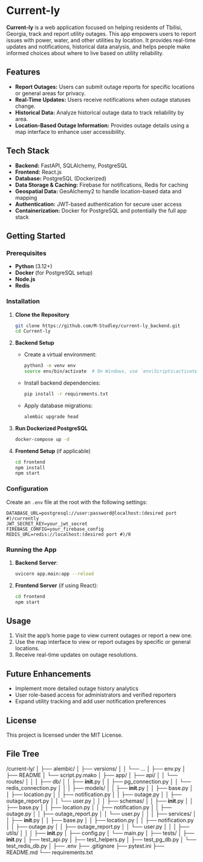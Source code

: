 # Current-ly

**Current-ly** is a web application focused on helping residents of Tbilisi, Georgia, track and report utility outages.
This app empowers users to report issues with power, water, and other utilities by location. It provides real-time
updates and notifications, historical data analysis, and helps people make informed choices about where to live based on
utility reliability.

## Features

- **Report Outages:** Users can submit outage reports for specific locations or general areas for privacy.
- **Real-Time Updates:** Users receive notifications when outage statuses change.
- **Historical Data:** Analyze historical outage data to track reliability by area.
- **Location-Based Outage Information:** Provides outage details using a map interface to enhance user accessibility.

## Tech Stack

- **Backend:** FastAPI, SQLAlchemy, PostgreSQL
- **Frontend:** React.js
- **Database:** PostgreSQL (Dockerized)
- **Data Storage & Caching:** Firebase for notifications, Redis for caching
- **Geospatial Data:** GeoAlchemy2 to handle location-based data and mapping
- **Authentication:** JWT-based authentication for secure user access
- **Containerization:** Docker for PostgreSQL and potentially the full app stack

## Getting Started

### Prerequisites

- **Python** (3.12+)
- **Docker** (for PostgreSQL setup)
- **Node.js**
- **Redis**

### Installation

1. **Clone the Repository**
   ```bash
   git clone https://github.com/M-Studley/current-ly_backend.git
   cd Current-ly
   ```

2. **Backend Setup**
    - Create a virtual environment:
      ```bash
      python3 -m venv env
      source env/bin/activate  # On Windows, use `env\Scripts\activate`
      ```
    - Install backend dependencies:
      ```bash
      pip install -r requirements.txt
      ```
    - Apply database migrations:
      ```bash
      alembic upgrade head
      ```

3. **Run Dockerized PostgreSQL**
   ```bash
   docker-compose up -d
   ```

4. **Frontend Setup** (if applicable)
   ```bash
   cd frontend
   npm install
   npm start
   ```

### Configuration

Create an `.env` file at the root with the following settings:

```env
DATABASE_URL=postgresql://user:password@localhost:(desired port #)/currently
JWT_SECRET_KEY=your_jwt_secret
FIREBASE_CONFIG=your_firebase_config
REDIS_URL=redis://localhost:(desired port #)/0
```

### Running the App

1. **Backend Server**:
   ```bash
   uvicorn app.main:app --reload
   ```

2. **Frontend Server** (if using React):
   ```bash
   cd frontend
   npm start
   ```

## Usage

1. Visit the app’s home page to view current outages or report a new one.
2. Use the map interface to view or report outages by specific or general locations.
3. Receive real-time updates on outage resolutions.

## Future Enhancements

- Implement more detailed outage history analytics
- User role-based access for administrators and verified reporters
- Expand utility tracking and add user notification preferences

## License

This project is licensed under the MIT License.

## File Tree

/current-ly/
│
├── alembic/
│ ├── versions/
│ │ └── ...
│ ├── env.py
│ ├── README
│ └── script.py.mako
│
├── app/
│ ├── api/
│ │ └── routes/
│ │
│ ├── db/
│ │ ├── __init__.py
│ │ ├── pg_connection.py
│ │ └── redis_connection.py
│ │
│ ├── models/
│ │ ├── __init__.py
│ │ ├── base.py
│ │ ├── location.py
│ │ ├── notification.py
│ │ ├── outage.py
│ │ ├── outage_report.py
│ │ └── user.py
│ │
│ ├── schemas/
│ │ ├── __init__.py
│ │ ├── base.py
│ │ ├── location.py
│ │ ├── notification.py
│ │ ├── outage.py
│ │ ├── outage_report.py
│ │ └── user.py
│ │
│ ├── services/
│ │ ├── __init__.py
│ │ ├── base.py
│ │ ├── location.py
│ │ ├── notification.py
│ │ ├── outage.py
│ │ ├── outage_report.py
│ │ └── user.py
│ │
│ ├── utils/
│ │
│ ├── __init__.py
│ ├── config.py
│ └── main.py
│
├── tests/
│ ├── __init__.py
│ ├── test_api.py
│ ├── test_helpers.py
│ ├── test_pg_db.py
│ └── test_redis_db.py
│
├── .env
├── .gitignore
├── pytest.ini
├── README.md
└── requirements.txt
